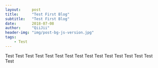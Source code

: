 ```yaml
---
layout:     post
title:      "Test First Blog"
subtitle:   "Test First Blog"
date:       2018-07-08
author:     "QiiJii"
header-img: "img/post-bg-js-version.jpg"
tags:
    - Test
---
```



Test
Test
Test
Test
Test
Test
Test
Test
Test
Test
Test
Test
Test
Test
Test
Test